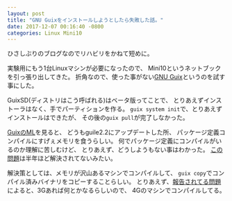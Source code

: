 ```yaml
---
layout: post
title: "GNU Guixをインストールしようとしたら失敗した話。"
date: 2017-12-07 00:16:40 -0800
categories: Linux Mini10
---
```

ひさしぶりのブログなのでリハビリをかねて短めに。

実験用にもう1台Linuxマシンが必要になったので、
Mini10というネットブックを引っ張り出してきた。
折角なので、使った事がない[GNU Guix][guix]というのを試す事にした。

GuixSD(ディストリはこう呼ばれる)はベータ版ってことで、
とりあえずインストーラはなく、手でパーティションを作る。
```guix system init```で、とりあえずインストールはできたが、
その後の```guix pull```が完了しなかった。

[GuixのML][ml]を見ると、
どうもguile2.2にアップデートした所、
パッケージ定義コンパイルにすげぇメモリを食うらしい。
何でパッケージ定義にコンパイルがいるのか理解に苦しむけど、
とりあえず、どうしようもない事はわかった。
[この問題][bug]は半年ほど解決されてないみたい。

解決策としては、メモリが沢山あるマシンでコンパイルして、
```guix copy```でコンパイル済みバイナリをコピーすることらしい。
とりあえず、[報告されてる問題][bug]によると、3Gあれば何とかなるらしいので、
4Gのマシンでコンパイルしてる。

[guix]: https://www.gnu.org/software/guix/
[ml]: http://lists.gnu.org/archive/html/guix-devel/2017-06/msg00333.html
[bug]: https://debbugs.gnu.org/cgi/bugreport.cgi?bug=27284
